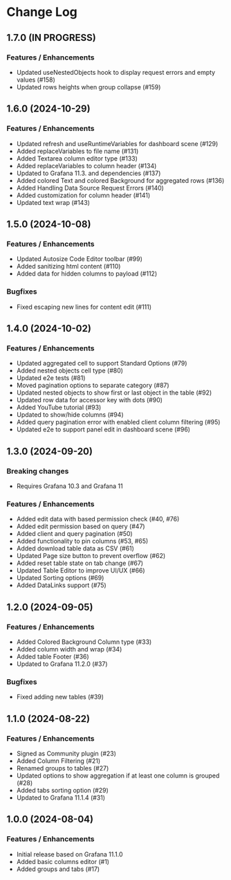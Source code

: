 # Change Log

## 1.7.0 (IN PROGRESS)

### Features / Enhancements

- Updated useNestedObjects hook to display request errors and empty values (#158)
- Updated rows heights when group collapse (#159)

## 1.6.0 (2024-10-29)

### Features / Enhancements

- Updated refresh and useRuntimeVariables for dashboard scene (#129)
- Added replaceVariables to file name (#131)
- Added Textarea column editor type (#133)
- Added replaceVariables to column header (#134)
- Updated to Grafana 11.3. and dependencies (#137)
- Added colored Text and colored Background for aggregated rows (#136)
- Added Handling Data Source Request Errors (#140)
- Added customization for column header (#141)
- Updated text wrap (#143)

## 1.5.0 (2024-10-08)

### Features / Enhancements

- Updated Autosize Code Editor toolbar (#99)
- Added sanitizing html content (#110)
- Added data for hidden columns to payload (#112)

### Bugfixes

- Fixed escaping new lines for content edit (#111)

## 1.4.0 (2024-10-02)

### Features / Enhancements

- Updated aggregated cell to support Standard Options (#79)
- Added nested objects cell type (#80)
- Updated e2e tests (#81)
- Moved pagination options to separate category (#87)
- Updated nested objects to show first or last object in the table (#92)
- Updated row data for accessor key with dots (#90)
- Added YouTube tutorial (#93)
- Updated to show/hide columns (#94)
- Added query pagination error with enabled client column filtering (#95)
- Updated e2e to support panel edit in dashboard scene (#96)

## 1.3.0 (2024-09-20)

### Breaking changes

- Requires Grafana 10.3 and Grafana 11

### Features / Enhancements

- Added edit data with based permission check (#40, #76)
- Added edit permission based on query (#47)
- Added client and query pagination (#50)
- Added functionality to pin columns (#53, #65)
- Added download table data as CSV (#61)
- Updated Page size button to prevent overflow (#62)
- Added reset table state on tab change (#67)
- Updated Table Editor to improve UI/UX (#66)
- Updated Sorting options (#69)
- Added DataLinks support (#75)

## 1.2.0 (2024-09-05)

### Features / Enhancements

- Added Colored Background Column type (#33)
- Added column width and wrap (#34)
- Added table Footer (#36)
- Updated to Grafana 11.2.0 (#37)

### Bugfixes

- Fixed adding new tables (#39)

## 1.1.0 (2024-08-22)

### Features / Enhancements

- Signed as Community plugin (#23)
- Added Column Filtering (#21)
- Renamed groups to tables (#27)
- Updated options to show aggregation if at least one column is grouped (#28)
- Added tabs sorting option (#29)
- Updated to Grafana 11.1.4 (#31)

## 1.0.0 (2024-08-04)

### Features / Enhancements

- Initial release based on Grafana 11.1.0
- Added basic columns editor (#1)
- Added groups and tabs (#17)
